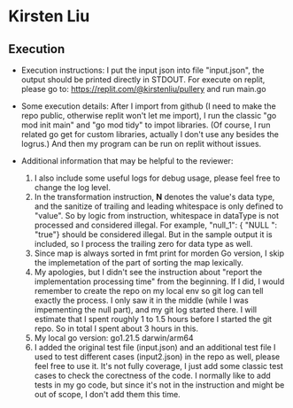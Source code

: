 # Kirsten Liu

## Execution

- Execution instructions: I put the input json into file "input.json", the output should be printed directly in STDOUT.
  For execute on replit, please go to: https://replit.com/@kirstenliu/pullery and run main.go

- Some execution details: After I import from github (I need to make the repo public, otherwise replit won't let me import), I run the classic "go mod init main" and "go mod tidy" to impot libraries. (Of course, I run related go get for custom libraries, actually I don't use any besides the logrus.)
  And then my program can be run on replit without issues.
- Additional information that may be helpful to the reviewer:
	1. I also include some useful logs for debug usage, please feel free to change the log level.
	2. In the transformation instruction, **N** denotes the value's data type, and the sanitize of trailing and leading whitespace is only defined to "value". So by logic from instruction, whitespace in dataType is not processed and considered illegal.
	For example, "null_1": { "NULL ": "true"} should be considered illegal.
	But in the sample output it is included, so I process the trailing zero for data type as well.
	3. Since map is always sorted in fmt print for morden Go version, I skip the implemetation of the part of sorting the map lexically.
	4. My apologies, but I didn't see the instruction about "report the implementation processing time" from the beginning. If I did, I would remember to create the repo on my local env so git log can tell exactly the process. I only saw it in the middle (while I was impementing the null part), and my git log started there. I will estimate that I spent roughly 1 to 1.5 hours before I started the git repo. So in total I spent about 3 hours in this.
	5. My local go version: go1.21.5 darwin/arm64
	6. I added the original test file (input.json) and an additional test file I used to test different cases (input2.json) in the repo as well, please feel free to use it. It's not fully coverage, I just add some classic test cases to check the corectness of the code. I normally like to add tests in my go code, but since it's not in the instruction and might be out of scope, I don't add them this time.

